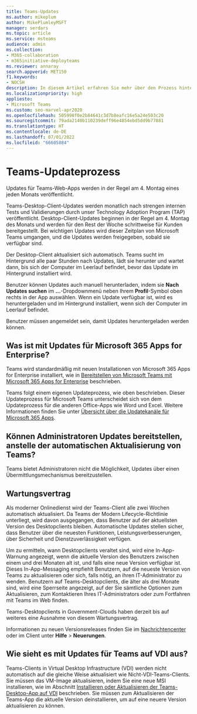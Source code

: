 ```yaml
---
title: Teams-Updates
ms.author: mikeplum
author: MikePlumleyMSFT
manager: serdars
ms.topic: article
ms.service: msteams
audience: admin
ms.collection:
- M365-collaboration
- m365initiative-deployteams
ms.reviewer: annaray
search.appverid: MET150
f1.keywords:
- NOCSH
description: In diesem Artikel erfahren Sie mehr über den Prozess hinter der Aktualisierung des Microsoft Teams-Desktopclients.
ms.localizationpriority: high
appliesto:
- Microsoft Teams
ms.custom: seo-marvel-apr2020
ms.openlocfilehash: 505998f0e2b84641c3d7b8eafc16e5a24e503c20
ms.sourcegitcommit: 79ada2140b110239deff96e4854ebd5dd9b77881
ms.translationtype: HT
ms.contentlocale: de-DE
ms.lasthandoff: 07/01/2022
ms.locfileid: "66605884"
---
```

# <a name="teams-update-process"></a>Teams-Updateprozess

Updates für Teams-Web-Apps werden in der Regel am 4. Montag eines jeden Monats veröffentlicht.

Teams-Desktop-Client-Updates werden monatlich nach strengen internen Tests und Validierungen durch unser Technology Adoption Program (TAP) veröffentlicht. Desktop-Client-Updates beginnen in der Regel am 4. Montag des Monats und werden für den Rest der Woche schrittweise für Kunden bereitgestellt. Bei wichtigen Updates wird dieser Zeitplan von Microsoft Teams umgangen, und die Updates werden freigegeben, sobald sie verfügbar sind.

Der Desktop-Client aktualisiert sich automatisch. Teams sucht im Hintergrund alle paar Stunden nach Updates, lädt sie herunter und wartet dann, bis sich der Computer im Leerlauf befindet, bevor das Update im Hintergrund installiert wird.

Benutzer können Updates auch manuell herunterladen, indem sie **Nach Updates suchen** im **...**-Dropdownmenü neben Ihrem **Profil**-Symbol oben rechts in der App auswählen. Wenn ein Update verfügbar ist, wird es heruntergeladen und im Hintergrund installiert, wenn sich der Computer im Leerlauf befindet.

Benutzer müssen angemeldet sein, damit Updates heruntergeladen werden können.

## <a name="what-about-updates-to-microsoft-365-apps-for-enterprise"></a>Was ist mit Updates für Microsoft 365 Apps for Enterprise?

Teams wird standardmäßig mit neuen Installationen von Microsoft 365 Apps for Enterprise installiert, wie in [Bereitstellen von Microsoft Teams mit Microsoft 365 Apps for Enterprise](/DeployOffice/teams-install) beschrieben.

Teams folgt einem eigenen Updateprozess, wie oben beschrieben. Dieser Updateprozess für Microsoft Teams unterscheidet sich von dem Updateprozess für die anderen Office-Apps wie Word und Excel. Weitere Informationen finden Sie unter [Übersicht über die Updatekanäle für Microsoft 365 Apps](/DeployOffice/overview-update-channels).

## <a name="can-admins-deploy-updates-instead-of-teams-auto-updating"></a>Können Administratoren Updates bereitstellen, anstelle der automatischen Aktualisierung von Teams?

Teams bietet Administratoren nicht die Möglichkeit, Updates über einen Übermittlungsmechanismus bereitzustellen.

## <a name="servicing-agreement"></a>Wartungsvertrag

Als moderner Onlinedienst wird der Teams-Client alle zwei Wochen automatisch aktualisiert. Da Teams der Modern Lifecycle-Richtlinie unterliegt, wird davon ausgegangen, dass Benutzer auf der aktuellsten Version des Desktopclients bleiben. Automatische Updates stellen sicher, dass Benutzer über die neuesten Funktionen, Leistungsverbesserungen, über Sicherheit und Dienstzuverlässigkeit verfügen.

Um zu ermitteln, wann Desktopclients veraltet sind, wird eine In-App-Warnung angezeigt, wenn die aktuelle Version des Benutzers zwischen einem und drei Monaten alt ist, und falls eine neue Version verfügbar ist. Dieses In-App-Messaging empfiehlt Benutzern, auf die neueste Version von Teams zu aktualisieren oder sich, falls nötig, an ihren IT-Administrator zu wenden. Benutzern auf Teams-Desktopclients, die älter als drei Monate sind, wird eine Sperrseite angezeigt, auf der Sie sämtliche Optionen zum Aktualisieren, zum Kontaktieren Ihres IT-Administrators oder zum Fortfahren mit Teams im Web finden.

Teams-Desktopclients in Government-Clouds haben derzeit bis auf weiteres eine Ausnahme von diesem Wartungsvertrag.

Informationen zu neuen Versionsreleases finden Sie im [Nachrichtencenter](https://admin.microsoft.com/AdminPortal/Home#/MessageCenter) oder im Client unter **Hilfe** > **Neuerungen**.

## <a name="what-about-updates-to-teams-on-vdi"></a>Wie sieht es mit Updates für Teams auf VDI aus?

Teams-Clients in Virtual Desktop Infrastructure (VDI) werden nicht automatisch auf die gleiche Weise aktualisiert wie Nicht-VDI-Teams-Clients. Sie müssen das VM-Image aktualisieren, indem Sie eine neue MSI installieren, wie im Abschnitt [Installieren oder Aktualisieren der Teams-Desktop-App auf VDI](teams-for-vdi.md) beschrieben. Sie müssen zum Aktualisieren der Teams-App die aktuelle Version deinstallieren, um auf eine neuere Version aktualisieren zu können.
